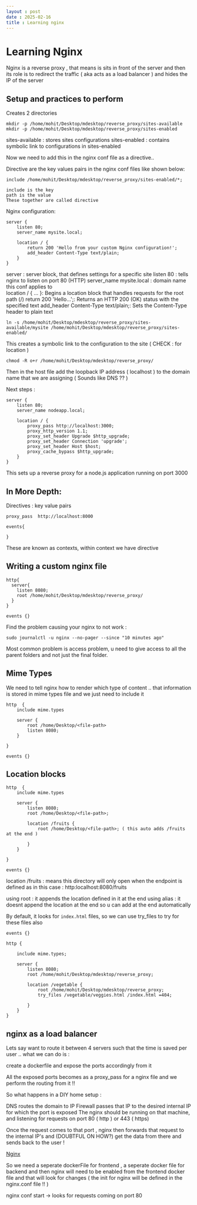 ```yaml
---
layout : post
date : 2025-02-16
title : Learning nginx 
---
```


# Learning Nginx 

Nginx is a reverse proxy , that means is sits in front of the server and then its role is to redirect the traffic ( aka acts as a load balancer ) and hides the IP of the server 


## Setup and practices to perform 


Creates 2 directories 
```
mkdir -p /home/mohit/Desktop/mdesktop/reverse_proxy/sites-available
mkdir -p /home/mohit/Desktop/mdesktop/reverse_proxy/sites-enabled
```

sites-available : stores sites configurations
sites-enabled : contains symbolic link to configurations in sites-enabled


Now we need to add this in the nginx conf file as a directive..

Directive are the key values pairs in the nginx conf files like shown below:

```
include /home/mohit/Desktop/mdesktop/reverse_proxy/sites-enabled/*; 

include is the key
path is the value
These together are called directive 
```

Nginx configuration: 

```
server {
    listen 80;
    server_name mysite.local;

    location / {
        return 200 'Hello from your custom Nginx configuration!';
        add_header Content-Type text/plain;
    }
}
```

server : server block, that defines settings for a specific site 
listen 80 : tells nginx to listen on port 80 (HTTP)
server_name mysite.local : domain name this conf applies to  
location / { ... }: Begins a location block that handles requests for the root path (/) 
return 200 'Hello...';: Returns an HTTP 200 (OK) status with the specified text
add_header Content-Type text/plain;: Sets the Content-Type header to plain text


```
ln -s /home/mohit/Desktop/mdesktop/reverse_proxy/sites-available/mysite /home/mohit/Desktop/mdesktop/reverse_proxy/sites-enabled/
```

This creates a symbolic link to the configuration to the site ( CHECK : for location )  

```
chmod -R o+r /home/mohit/Desktop/mdesktop/reverse_proxy/
```


Then in the host file add the loopback IP address ( localhost ) to the domain name that we are assigning ( Sounds like DNS ?? ) 



Next steps : 

```
server {
    listen 80;
    server_name nodeapp.local;

    location / {
        proxy_pass http://localhost:3000;
        proxy_http_version 1.1;
        proxy_set_header Upgrade $http_upgrade;
        proxy_set_header Connection 'upgrade';
        proxy_set_header Host $host;
        proxy_cache_bypass $http_upgrade;
    }
}
```

This sets up a reverse proxy for a node.js application running on port 3000 




## In More Depth:

Directives : key value pairs

```
proxy_pass  http://localhost:8000
```

```
events{

}
```
These are known as contexts, within context we have directive

## Writing a custom nginx file 

```
http{
  server{
    listen 8080;
    root /home/mohit/Desktop/mdesktop/reverse_proxy/
  }
}

events {}
```


Find the problem causing your nginx to not work : 
```
sudo journalctl -u nginx --no-pager --since "10 minutes ago"
```

Most common problem is access problem, u need to give access to all the parent folders and not just the final folder. 


## Mime Types

We need to tell nginx how to render which type of content .. that information is stored in mime types file and we just need to include it 

```
http  {
    include mime.types

    server {
        root /home/Desktop/<file-path>
        listen 8080;
    }

}

events {}
```

## Location blocks 


```
http  {
    include mime.types

    server {
        listen 8080;
        root /home/Desktop/<file-path>;

        location /fruits {
            root /home/Desktop/<file-path>; ( this auto adds /fruits at the end ) 

        }
    }

}

events {}
```

location /fruits : means this directory will only open when the endpoint is defined as in this case : http:localhost:8080/fruits 

using root : it appends the location defined in it at the end 
using alias : it doesnt append the location at the end so u can add at the end automatically 


By default, it looks for `index.html` files, so we can use try_files to try for these files also 

```
events {}

http { 

    include mime.types;
    
    server {
        listen 8080;
        root /home/mohit/Desktop/mdesktop/reverse_proxy;

        location /vegetable { 
            root /home/mohit/Desktop/mdesktop/reverse_proxy;
            try_files /vegetable/veggies.html /index.html =404; 

        }
    }
}
```

## nginx as a load balancer 

Lets say want to route it between 4 servers such that the time is saved per user .. 
what we can do is : 

create a dockerfile and expose the ports accordingly from it 

All the exposed ports becomes as a proxy_pass for a nginx file and we perform the routing from it !!

So what happens in a DIY home setup :

DNS routes the domain to IP 
Firewall passes that IP to the desired internal IP for which the port is exposed
The nginx should be running on that machine, and listening for requests on port 80 ( http ) or 443 ( https)

Once the request comes to that port , nginx then forwards that request to the internal IP's and (DOUBTFUL ON HOW?) get the data from there and sends back to the user ! 

[Nginx](https://www.xda-developers.com/how-to-set-up-nginx-reverse-proxies-in-your-home-lab/)

So we need a seperate dockerFile for frontend , a seperate docker file for backend and then nginx will need to be enabled from the frontend docker file and that will look for changes ( the init for nginx will be defined in the nginx.conf file !! )


nginx conf start -> looks for requests coming on port 80 











